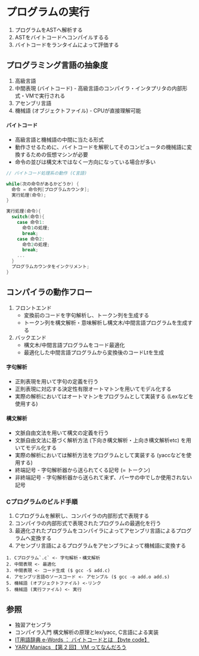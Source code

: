 # プログラムの実行
1. プログラムをASTへ解析する
2. ASTをバイトコードへコンパイルするる
3. バイトコードをランタイムによって評価する

## プログラミング言語の抽象度
1. 高級言語
2. 中間表現 (バイトコード) - 高級言語のコンパイラ・インタプリタの内部形式・VMで実行される
3. アセンブリ言語
4. 機械語 (オブジェクトファイル) - CPUが直接理解可能

#### バイトコード
- 高級言語と機械語の中間に当たる形式
- 動作させるために、バイトコードを解釈してそのコンピュータの機械語に変換するための仮想マシンが必要
- 命令の並びは構文木ではなく一方向になっている場合が多い

```c
// バイトコード処理系の動作 (C言語)

while(次の命令があるかどうか) {
  命令 = 命令列[プログラムカウンタ];
  実行処理(命令);
}

実行処理(命令){
  switch(命令){
    case 命令1:
      命令1の処理;
      break;
    case 命令2:
      命令2の処理;
      break;
    ...
  }
  プログラムカウンタをインクリメント;
}
```

## コンパイラの動作フロー
1. フロントエンド
    - 変換前のコードを字句解析し、トークン列を生成する
    - トークン列を構文解析・意味解析し構文木/中間言語プログラムを生成する
2. バックエンド
    - 構文木/中間言語プログラムをコード最適化
    - 最適化した中間言語プログラムから変換後のコードLtを生成

#### 字句解析
- 正則表現を用いて字句の定義を行う
- 正則表現に対応する決定性有限オートマトンを用いてモデル化する
- 実際の解析においてはオートマトンをプログラムとして実装する (Lexなどを使用する)

#### 構文解析
- 文脈自由文法を用いて構文の定義を行う
- 文脈自由文法に基づく解析方法 (下向き構文解析・上向き構文解析etc) を用いてモデル化する
- 実際の解析においては解析方法をプログラムとして実装する (yaccなどを使用する)
- 終端記号 - 字句解析器から送られてくる記号 (= トークン)
- 非終端記号 - 字句解析器から送られて来ず、パーサの中でしか使用されない記号

### Cプログラムのビルド手順
1. Cプログラムを解釈し、コンパイラの内部形式で表現する
2. コンパイラの内部形式で表現されたプログラムの最適化を行う
3. 最適化されたプログラムをコンパイラによってアセンブリ言語によるプログラムへ変換する
4. アセンブリ言語によるプログラムをアセンブラによって機械語に変換する

```
1. Cプログラム`.c` <- 字句解析・構文解析
2. 中間表現 <- 最適化
3. 中間表現 <- コード生成 ($ gcc -S add.c)
4. アセンブリ言語のソースコード <- アセンブル ($ gcc -o add.o add.s)
5. 機械語 (オブジェクトファイル) <-リンク
5. 機械語 (実行ファイル) <- 実行
```

## 参照
- 独習アセンブラ
- コンパイラ入門 構文解析の原理とlex/yacc, C言語による実装
- [IT用語辞典 e-Words ： バイトコードとは 【byte code】](http://e-words.jp/w/E38390E382A4E38388E382B3E383BCE38389.html)
- [YARV Maniacs 【第 2 回】 VM ってなんだろう](https://magazine.rubyist.net/articles/0007/0007-YarvManiacs.html)
